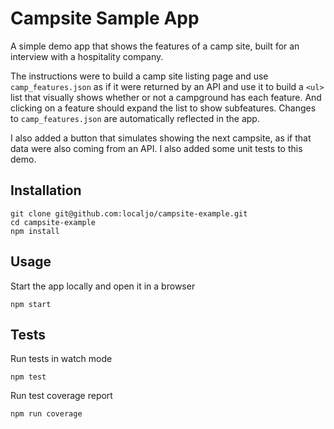 # Campsite Sample App

A simple demo app that shows the features of a camp site, built for an interview with a hospitality company.

The instructions were to build a camp site listing page and use `camp_features.json` as if it were returned by an API and use it to build a `<ul>` list that visually shows whether or not a campground has each feature. And clicking on a feature should expand the list to show subfeatures. Changes to `camp_features.json` are automatically reflected in the app.

I also added a button that simulates showing the next campsite, as if that data were also coming from an API. I also added some unit tests to this demo.

## Installation

```
git clone git@github.com:localjo/campsite-example.git
cd campsite-example
npm install
```

## Usage

Start the app locally and open it in a browser
```
npm start
```

## Tests

Run tests in watch mode
```
npm test
```

Run test coverage report
```
npm run coverage
```
